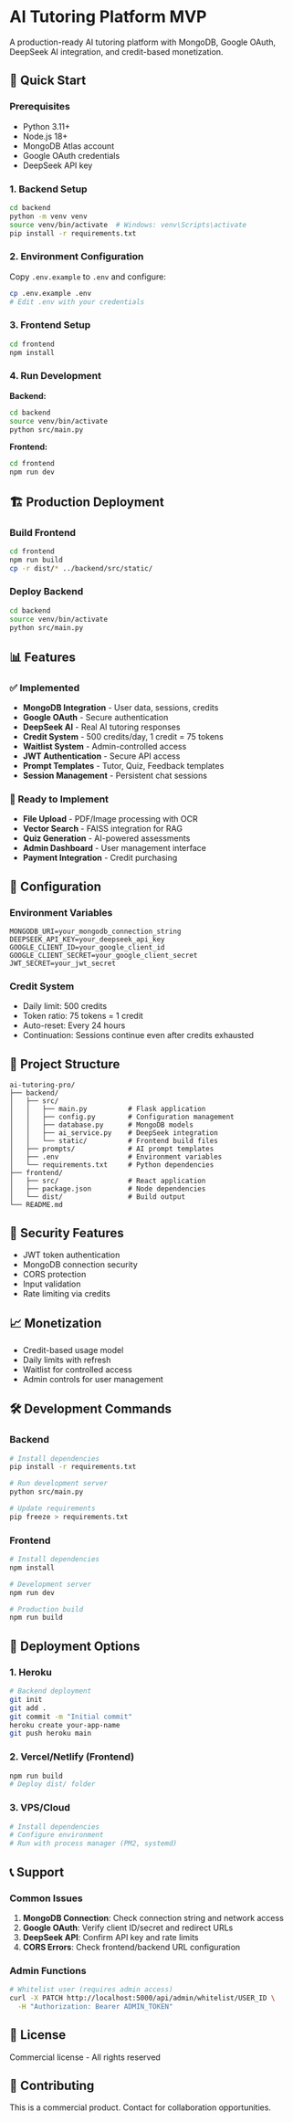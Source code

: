 # AI Tutoring Platform MVP

A production-ready AI tutoring platform with MongoDB, Google OAuth, DeepSeek AI integration, and credit-based monetization.

## 🚀 Quick Start

### Prerequisites
- Python 3.11+
- Node.js 18+
- MongoDB Atlas account
- Google OAuth credentials
- DeepSeek API key

### 1. Backend Setup
```bash
cd backend
python -m venv venv
source venv/bin/activate  # Windows: venv\Scripts\activate
pip install -r requirements.txt
```

### 2. Environment Configuration
Copy `.env.example` to `.env` and configure:
```bash
cp .env.example .env
# Edit .env with your credentials
```

### 3. Frontend Setup
```bash
cd frontend
npm install
```

### 4. Run Development
**Backend:**
```bash
cd backend
source venv/bin/activate
python src/main.py
```

**Frontend:**
```bash
cd frontend
npm run dev
```

## 🏗️ Production Deployment

### Build Frontend
```bash
cd frontend
npm run build
cp -r dist/* ../backend/src/static/
```

### Deploy Backend
```bash
cd backend
source venv/bin/activate
python src/main.py
```

## 📊 Features

### ✅ Implemented
- **MongoDB Integration** - User data, sessions, credits
- **Google OAuth** - Secure authentication
- **DeepSeek AI** - Real AI tutoring responses
- **Credit System** - 500 credits/day, 1 credit = 75 tokens
- **Waitlist System** - Admin-controlled access
- **JWT Authentication** - Secure API access
- **Prompt Templates** - Tutor, Quiz, Feedback templates
- **Session Management** - Persistent chat sessions

### 🔄 Ready to Implement
- **File Upload** - PDF/Image processing with OCR
- **Vector Search** - FAISS integration for RAG
- **Quiz Generation** - AI-powered assessments
- **Admin Dashboard** - User management interface
- **Payment Integration** - Credit purchasing

## 🔧 Configuration

### Environment Variables
```env
MONGODB_URI=your_mongodb_connection_string
DEEPSEEK_API_KEY=your_deepseek_api_key
GOOGLE_CLIENT_ID=your_google_client_id
GOOGLE_CLIENT_SECRET=your_google_client_secret
JWT_SECRET=your_jwt_secret
```

### Credit System
- Daily limit: 500 credits
- Token ratio: 75 tokens = 1 credit
- Auto-reset: Every 24 hours
- Continuation: Sessions continue even after credits exhausted

## 📁 Project Structure
```
ai-tutoring-pro/
├── backend/
│   ├── src/
│   │   ├── main.py          # Flask application
│   │   ├── config.py        # Configuration management
│   │   ├── database.py      # MongoDB models
│   │   ├── ai_service.py    # DeepSeek integration
│   │   └── static/          # Frontend build files
│   ├── prompts/             # AI prompt templates
│   ├── .env                 # Environment variables
│   └── requirements.txt     # Python dependencies
├── frontend/
│   ├── src/                 # React application
│   ├── package.json         # Node dependencies
│   └── dist/                # Build output
└── README.md
```

## 🔐 Security Features
- JWT token authentication
- MongoDB connection security
- CORS protection
- Input validation
- Rate limiting via credits

## 📈 Monetization
- Credit-based usage model
- Daily limits with refresh
- Waitlist for controlled access
- Admin controls for user management

## 🛠️ Development Commands

### Backend
```bash
# Install dependencies
pip install -r requirements.txt

# Run development server
python src/main.py

# Update requirements
pip freeze > requirements.txt
```

### Frontend
```bash
# Install dependencies
npm install

# Development server
npm run dev

# Production build
npm run build
```

## 🚀 Deployment Options

### 1. Heroku
```bash
# Backend deployment
git init
git add .
git commit -m "Initial commit"
heroku create your-app-name
git push heroku main
```

### 2. Vercel/Netlify (Frontend)
```bash
npm run build
# Deploy dist/ folder
```

### 3. VPS/Cloud
```bash
# Install dependencies
# Configure environment
# Run with process manager (PM2, systemd)
```

## 📞 Support

### Common Issues
1. **MongoDB Connection**: Check connection string and network access
2. **Google OAuth**: Verify client ID/secret and redirect URLs
3. **DeepSeek API**: Confirm API key and rate limits
4. **CORS Errors**: Check frontend/backend URL configuration

### Admin Functions
```bash
# Whitelist user (requires admin access)
curl -X PATCH http://localhost:5000/api/admin/whitelist/USER_ID \
  -H "Authorization: Bearer ADMIN_TOKEN"
```

## 📄 License
Commercial license - All rights reserved

## 🤝 Contributing
This is a commercial product. Contact for collaboration opportunities.

